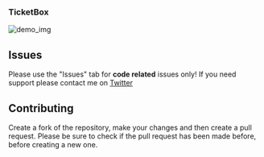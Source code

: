 ### TicketBox 
![demo_img](https://raw.githubusercontent.com/postpwn/ticketbox/gh-pages/img/TicketBox.jpg)

## Issues

Please use the "Issues" tab for **code related** issues only! If you need support please contact me on [Twitter](https://twitter.com/post_pwn)

## Contributing

Create a fork of the repository, make your changes and then create a pull request.
Please be sure to check if the pull request has been made before, before creating a new one.
